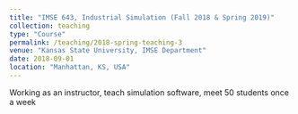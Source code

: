 ```yaml
---
title: "IMSE 643, Industrial Simulation (Fall 2018 & Spring 2019)"
collection: teaching
type: "Course"
permalink: /teaching/2018-spring-teaching-3
venue: "Kansas State University, IMSE Department"
date: 2018-09-01
location: "Manhattan, KS, USA"
---
```


Working as an instructor, teach simulation software, meet 50 students once a week

